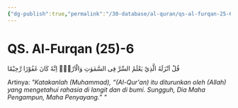 ```yaml
---
{"dg-publish":true,"permalink":"/30-database/al-quran/qs-al-furqan-25-6/"}
---
```



# QS. Al-Furqan (25)-6
قُلْ اَنْزَلَهُ الَّذِيْ يَعْلَمُ السِّرَّ  فِى السَّمٰوٰتِ وَالْاَرْضِۗ اِنَّهٗ كَانَ غَفُوْرًا رَّحِيْمًا

Artinya: *"Katakanlah (Muhammad), “(Al-Qur'an) itu diturunkan oleh (Allah) yang mengetahui rahasia di langit dan di bumi. Sungguh, Dia Maha Pengampun, Maha Penyayang.” "*
